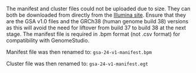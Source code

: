 The manifest and cluster files could not be uploaded due to size. They can both be downloaded from directly from the [Illumina site][gsa]. Ensure that they are the GSA v1.0 files and the GRCh38 (human genome build 38) versions as this will avoid the need for liftover from build 37 to build 38 at the next stage. The manifest file is required in .bpm format (not .csv format) for compatibility with GenomeStudio.

Manifest file was then renamed to: `gsa-24-v1-manifest.bpm`

Cluster file was then renamed to: `gsa-24-v1-manifest.egt`

[gsa]: https://emea.support.illumina.com/array/array_kits/infinium-global-screening-array/downloads.html
